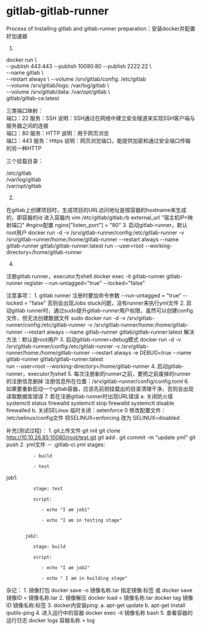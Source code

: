 # gitlab-gitlab-runner
Process of Installing gitlab and gitlab-runner
preparation：安装docker并配置好加速器

1.
docker run \    
       --publish 443:443 --publish 10080:80 --publish 2222:22 \    
       --name gitlab \    
       --restart always \ 
       --volume /srv/gitlab/config: /etc/gitlab \
       --volume /srv/gitlab/logs: /var/log/gitlab \  
       --volume /srv/gitlab/data: /var/opt/gitlab \   
       gitlab/gitlab-ce:latest
       
三类端口映射：           
端口：22   服务：SSH     说明：SSH通过在网络中建立安全隧道来实现SSH客户端与服务器之间的连接            
端口：80   服务：HTTP    说明：用于网页浏览            
端口：443  服务：Https   说明：网页浏览端口，能提供加密和通过安全端口传输的另一种HTTP

三个挂载目录：

/etc/gitlab           
/var/log/gitlab            
/var/opt/gitlab

2.
在gitlab上创建项目时，生成项目的URL访问地址是按容器的hostname来生成的，即容器的id
      进入容器内   vim /etc/gitlab/gitlab.rb
             external_url "宿主机IP+映射端口"
             #nginx配置
             nginx["listen_port"] = "80"
3.
启动gitlab-runner，默认root用户
      docker run  -d -v /srv/gitlab-runner/config:/etc/gitlab-runner -v /srv/gitlab-runner/home:/home/gitlab-runner 
      --restart always --name gitlab-runner gitlab/gitlab-runner:latest 
      run --user=root --working-directory=/home/gitlab-runner

4.
注册gitlab runner，executor为shell
      docker exec -it gitlab-runner gitlab-runner register --run-untagged="true"  --locked="false"



注意事项：
       1. gitlab runner 注册时要加命令参数 
               --run-untagged = "true"
               --locked = "false"
           否则会出现Jobs stuck问题，没有runner来执行yml文件
       2. 启动gitlab runner时，通过sudo提升gitlab-runner用户权限，虽然可以创建config文件，但无法创建数据文件
               sudo docker run  -d -v /srv/gitlab-runner/config:/etc/gitlab-runner -v /srv/gitlab-runner/home:/home/gitlab-runner 
                        --restart always --name gitlab-runner gitlab/gitlab-runner:latest
           解决方法：默认是root用户
       3. 启动gitlab-runner+debug模式
               docker run  -d -v /srv/gitlab-runner/config:/etc/gitlab-runner -v /srv/gitlab-runner/home:/home/gitlab-runner 
               --restart always    -e DEBUG=true    --name gitlab-runner gitlab/gitlab-runner:latest  
               run --user=root   --working-directory=/home/gitlab-runner
       4.  启动gitlab-runner，executor为shell
       5.  每次注册新的runner之前，要把之前废掉的runner的注册信息删掉
                  注册信息所在位置：/srv/gitlab-runner/config/config.toml
       6. 如果要重新启动一个gitlab容器，应该先前把挂载出的目录清理干净，否则会出现读取数据库错误
       7. 若在注册gitlab runner时出现URL错误
              a. 关闭防火墙
                    systemctl status firewalld
                    systemctl stop firewalld
                    systemctl disable firewalled
              b. 关闭SELinux
                    临时关闭：setenforce 0
                    修改配置文件： /etc/selinux/config文件  将SELINUX=enforcing 改为 SELINUX=disabled
       
             
补充(测试过程)：
      1. git上传文件
           git init
           git clone http://10.10.26.85:10080/root/test.git
           git add .
           git commit -m "update yml"
           git push
      2. yml文件 -- .gitlab-ci.yml
           stages:
  
              - build

              - test
           

job1:

              stage: test
  
              script: 
    
                 - echo "I am job1"
    
                 - echo "I am in testing stage"


           job2:
  
              stage: build
  
              script:
    
                 - echo "I am job2"
    
                 - echo " I am in building stage"


杂记：
    1. 镜像打包
         docker save -o 镜像名称.tar 指定镜像:标签
           或 docker save 镜像ID < 镜像名称.tar
    2. 镜像解压
         docker load < 镜像名称.tar
         docker tag 镜像ID 镜像名称:标签
    3. docker内安装ping:
         a. apt-get update
         b. apt-get install iputils-ping
    4. 进入运行中的容器
         docker exec -it 镜像名称 bash
    5. 查看容器的运行日志
         docker logs 容器名称 > log
                

   

